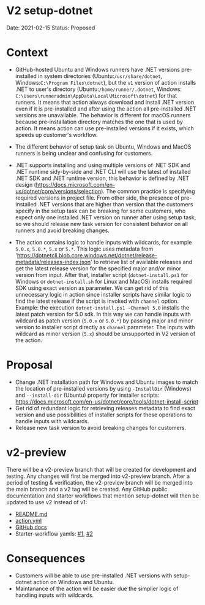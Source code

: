 # V2 setup-dotnet

Date: 2021-02-15
Status: Proposed

# Context
- GitHub-hosted Ubuntu and Windows runners have .NET versions pre-installed in system directories (Ubuntu:`/usr/share/dotnet`, Windows:`C:\Program Files\dotnet`), but the `v1` version of action installs .NET to user's directory (Ubuntu:`/home/runner/.dotnet`, Windows: `C:\Users\runneradmin\AppData\Local\Microsoft\dotnet`) for that runners. It means that action always download and install .NET version even if it is pre-installed and after using the action all pre-installed .NET versions are unavailable.
The behavior is different for macOS runners because pre-installation directory matches the one that is used by action. It means action can use pre-installed versions if it exists, which speeds up customer's workflow.

- The different behavior of setup task on Ubuntu, Windows and MacOS runners is being unclear and confusing for customers.

- .NET supports installing and using multiple versions of .NET SDK and .NET runtime sidy-by-side and .NET CLI will use the latest of installed .NET SDK and .NET runtime version, this behavior is defined by .NET design (https://docs.microsoft.com/en-us/dotnet/core/versions/selection). The common practice is specifying required versions in project file. From other side, the presence of pre-installed .NET versions that are higher than version that the customers specify in the setup task can be breaking for some customers, who expect only one installed .NET version on runner after using setup task, so we should release new task version for consistent behavior on all runners and avoid breaking changes.

- The action contains logic to handle inputs with wildcards, for example `5.0.x`, `5.0.*`, `5.x` or `5.*`. This logic uses metadata from 'https://dotnetcli.blob.core.windows.net/dotnet/release-metadata/releases-index.json' to retrieve list of available releases and get the latest release version for the specified major and/or minor version from input. After that, installer script (`dotnet-install.ps1` for Windows or `dotnet-install.sh` for Linux and MacOS) installs required SDK using exact version as parameter. We can get rid of this unnecessary logic in action since installer scripts have similar logic to find the latest release if the script is invoked with `channel` option. Example: the execution `dotnet-install.ps1 -Channel 5.0` installs the latest patch version for 5.0 sdk. In this way we can handle inputs with wildcard as patch version (`5.0.x` or `5.0.*`) by passing major and minor version to installer script directly as `channel` parameter. The inputs with wildcard as minor version (`5.x`) should be unsupported in V2 version of the action.

# Proposal
- Change .NET installation path for Windows and Ubuntu images to match the location of pre-installed versions by using `-InstallDir` (Windows) and `--install-dir` (Ubuntu) property for installer scripts:
https://docs.microsoft.com/en-us/dotnet/core/tools/dotnet-install-script
- Get rid of redundant logic for retrieving releases metadata to find exact version and use possibilities of installer scripts for these operations to handle inputs with wildcards.
- Release new task version to avoid breaking changes for customers.

# v2-preview
There will be a v2-preview branch that will be created for development and testing. Any changes will first be merged into v2-preview branch. After a period of testing & verification, the v2-preview branch will be merged into the main branch and a v2 tag will be created. Any GitHub public documentation and starter workflows that mention setup-dotnet will then be updated to use v2 instead of v1:
- [README.md](https://github.com/actions/setup-dotnet/blob/main/README.md)
- [action.yml](https://github.com/actions/setup-dotnet/blob/main/action.yml)
- [GitHub docs](https://docs.github.com/en/actions/guides/building-and-testing-net#using-a-specific-net-version)
- Starter-workflow yamls: [#1](https://github.com/actions/starter-workflows/blob/main/ci/dotnet.yml#L17), [#2](https://github.com/actions/starter-workflows/blob/main/ci/dotnet-desktop.yml#L72)

# Consequences
- Customers will be able to use pre-installed .NET versions with setup-dotnet action on Windows and Ubuntu.
- Maintanance of the action will be easier due the simplier logic of handling inputs with wildcards.